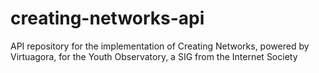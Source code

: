 # creating-networks-api
API repository for the implementation of Creating Networks, powered by Virtuagora, for the Youth Observatory, a SIG from the Internet Society
